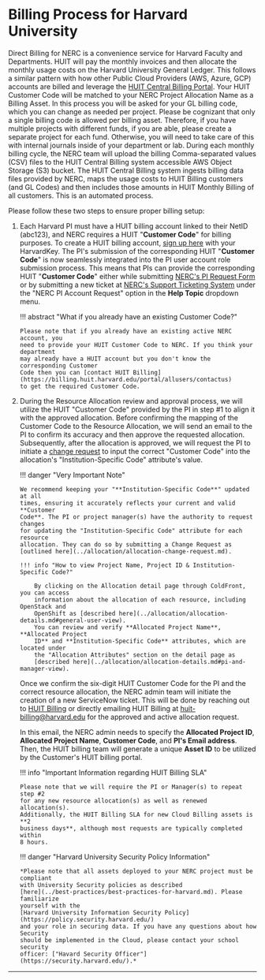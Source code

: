 # Billing Process for Harvard University

Direct Billing for NERC is a convenience service for Harvard Faculty and Departments.
HUIT will pay the monthly invoices and then allocate the monthly usage costs on
the Harvard University General Ledger. This follows a similar pattern with how
other Public Cloud Providers (AWS, Azure, GCP) accounts are billed and leverage
the [HUIT Central Billing Portal](https://billing.huit.harvard.edu/). Your HUIT
Customer Code will be matched to your NERC Project Allocation Name as a Billing
Asset. In this process you will be asked for your GL billing code, which you can
change as needed per project. Please be cognizant that only a single billing code
is allowed per billing asset. Therefore, if you have multiple projects with different
funds, if you are able, please create a separate project for each fund. Otherwise,
you will need to take care of this with internal journals inside of your department
or lab. During each monthly billing cycle, the NERC team will upload the billing
Comma-separated values (CSV) files to the HUIT Central Billing system accessible
AWS Object Storage (S3) bucket. The HUIT Central Billing system ingests billing
data files provided by NERC, maps the usage costs to HUIT Billing customers
(and GL Codes) and then includes those amounts in HUIT Monthly Billing of all
customers. This is an automated process.

Please follow these two steps to ensure proper billing setup:

1.  Each Harvard PI must have a HUIT billing account linked to their NetID (abc123),
    and NERC requires a HUIT "**Customer Code**" for billing purposes. To create
    a HUIT billing account, [sign up here](https://billing.huit.harvard.edu/portal/allusers/newcustomer)
    with your HarvardKey. The PI's submission of the corresponding HUIT
    "**Customer Code**" is now seamlessly integrated into the PI user account role
    submission process. This means that PIs can provide the corresponding HUIT
    "**Customer Code**" either while submitting [NERC's PI Request Form](https://nerc.mghpcc.org/pi-account-request/)
    or by submitting a new ticket at [NERC's Support Ticketing System](https://mghpcc.supportsystem.com/open.php)
    under the "NERC PI Account Request" option in the **Help Topic** dropdown menu.

    !!! abstract "What if you already have an existing Customer Code?"

        Please note that if you already have an existing active NERC account, you
        need to provide your HUIT Customer Code to NERC. If you think your department
        may already have a HUIT account but you don't know the corresponding Customer
        Code then you can [contact HUIT Billing](https://billing.huit.harvard.edu/portal/allusers/contactus)
        to get the required Customer Code.

2.  During the Resource Allocation review and approval process, we will utilize the
    HUIT "Customer Code" provided by the PI in step #1 to align it with the approved
    allocation. Before confirming the mapping of the Customer Code to the Resource
    Allocation, we will send an email to the PI to confirm its accuracy and then
    approve the requested allocation. Subsequently, after the allocation is approved,
    we will request the PI to initiate a [change request](../allocation/allocation-change-request.md)
    to input the correct "Customer Code" into the allocation's "Institution-Specific
    Code" attribute's value.

    !!! danger "Very Important Note"

        We recommend keeping your "**Institution-Specific Code**" updated at all
        times, ensuring it accurately reflects your current and valid **Customer
        Code**. The PI or project manager(s) have the authority to request changes
        for updating the "Institution-Specific Code" attribute for each resource
        allocation. They can do so by submitting a Change Request as [outlined here](../allocation/allocation-change-request.md).

        !!! info "How to view Project Name, Project ID & Institution-Specific Code?"

            By clicking on the Allocation detail page through ColdFront, you can access
            information about the allocation of each resource, including OpenStack and
            OpenShift as [described here](../allocation/allocation-details.md#general-user-view).
            You can review and verify **Allocated Project Name**, **Allocated Project
            ID** and **Institution-Specific Code** attributes, which are located under
            the "Allocation Attributes" section on the detail page as
            [described here](../allocation/allocation-details.md#pi-and-manager-view).

    Once we confirm the six-digit HUIT Customer Code for the PI and the correct
    resource allocation, the NERC admin team will initiate the creation of a new
    ServiceNow ticket. This will be done by reaching out to
    [HUIT Billing](https://billing.huit.harvard.edu/portal/allusers/contactus)
    or directly emailing HUIT Billing at [huit-billing@harvard.edu](mailto:huit-billing@harvard.edu?subject=HUIT%20Customer%20Code%For%20NERC)
    for the approved and active allocation request.

    In this email, the NERC admin needs to specify the **Allocated Project ID**,
    **Allocated Project Name**, **Customer Code**, and **PI's Email address**.
    Then, the HUIT billing team will generate a unique **Asset ID** to be utilized
    by the Customer's HUIT billing portal.

    !!! info "Important Information regarding HUIT Billing SLA"

        Please note that we will require the PI or Manager(s) to repeat step #2
        for any new resource allocation(s) as well as renewed allocation(s).
        Additionally, the HUIT Billing SLA for new Cloud Billing assets is **2
        business days**, although most requests are typically completed within
        8 hours.

    !!! danger "Harvard University Security Policy Information"

        *Please note that all assets deployed to your NERC project must be compliant
        with University Security policies as described
        [here](../best-practices/best-practices-for-harvard.md). Please familiarize
        yourself with the
        [Harvard University Information Security Policy](https://policy.security.harvard.edu/)
        and your role in securing data. If you have any questions about how Security
        should be implemented in the Cloud, please contact your school security
        officer: ["Havard Security Officer"](https://security.harvard.edu/).*

---
